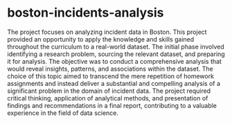 # boston-incidents-analysis
The project focuses on analyzing incident data in Boston. This project provided an opportunity to apply the knowledge and skills gained throughout the curriculum to a real-world dataset. The initial phase involved identifying a research problem, sourcing the relevant dataset, and preparing it for analysis. The objective was to conduct a comprehensive analysis that would reveal insights, patterns, and associations within the dataset. The choice of this topic aimed to transcend the mere repetition of homework assignments and instead deliver a substantial and compelling analysis of a significant problem in the domain of incident data. The project required critical thinking, application of analytical methods, and presentation of findings and recommendations in a final report, contributing to a valuable experience in the field of data science.
